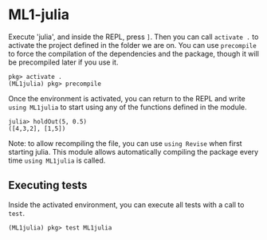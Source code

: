# ML1-julia

Execute 'julia', and inside the REPL, press `]`. Then you can call `activate .` to activate the project defined in the folder we are on. You can use `precompile` to force the compilation of the dependencies and the package, though it will be precompiled later if you use it.

```
pkg> activate .
(ML1julia) pkg> precompile
```

Once the environment is activated, you can return to the REPL and write `using ML1julia` to start using any of the functions defined in the module.

```
julia> holdOut(5, 0.5)
([4,3,2], [1,5])
```

Note: to allow recompiling the file, you can use `using Revise` when first starting julia. This module allows automatically compiling the package every time `using ML1julia` is called.

## Executing tests

Inside the activated environment, you can execute all tests with a call to `test`.

```
(ML1julia) pkg> test ML1julia
```